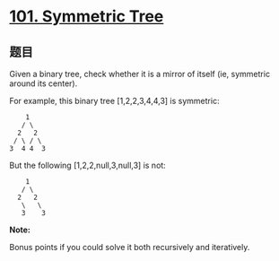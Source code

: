 # [101. Symmetric Tree](https://leetcode.com/problems/symmetric-tree/)

## 题目

Given a binary tree, check whether it is a mirror of itself (ie, symmetric around its center).

For example, this binary tree [1,2,2,3,4,4,3] is symmetric:

```text
    1
   / \
  2   2
 / \ / \
3  4 4  3
```

But the following [1,2,2,null,3,null,3] is not:

```text
    1
   / \
  2   2
   \   \
   3    3
```

**Note:**

Bonus points if you could solve it both recursively and iteratively. 